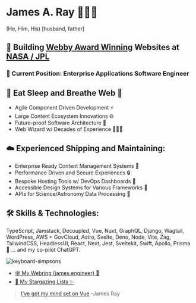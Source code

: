 # James A. Ray 👨‍💻🐐
(He, Him, His) [husband, father]

## 🚀 Building [Webby Award Winning](https://winners.webbyawards.com/2023/websites-and-mobile-sites/general-websites-and-mobile-sites/science/249075/nasas-jet-propulsion-laboratory-website) Websites at [**NASA / JPL**](https://www.jpl.nasa.gov)

### 💼 Current Position: Enterprise Applications Software Engineer

## 🌟 Eat Sleep and Breathe Web 💩
- Agile Component Driven Development ⚡️
- Large Content Ecosystem Innovations 🌐
- Future-proof Software Architecture 🔮
- Web Wizard w/ Decades of Experience 🧙🏻‍♂️

## ☁️ Experienced Shipping and Maintaining:
- Enterprise Ready Content Management Systems 🧠
- Performance Driven and Secure Experiences 🔒
- Bespoke Hosting Tools w/ DevOps Dashboards 🚨
- Accessible Design Systems for Various Frameworks 🦮
- APIs for Science/Astronomy Data Processing 📡

## 🛠️ Skills & Technologies:
TypeScript, Jamstack, Decoupled, Vue, Nuxt, GraphQL, Django, Wagtail, WordPress, AWS + GovCloud, Astro, Svelte, Deno, Node, Vite, Zag, TailwindCSS, HeadlessUI, React, Next, Jest, Sveltekit, Swift, Apollo, Prisma 🤖 ... and my co-pilot ChatGPT.

![keyboard-simpsons](https://user-images.githubusercontent.com/1471894/180178352-1720e97a-1f98-401c-947e-d9dab25ef4f3.gif)

- [🕸 My Webring (james.engineer) 💍](https://www.james.engineer)
- [🌠 My Stargazing Lists ✨](https://github.com/jamesray?tab=stars)

> [I've got my mind set on Vue](https://www.youtube.com/watch?v=k68Fob0QA_k)
> -James Ray
> 
